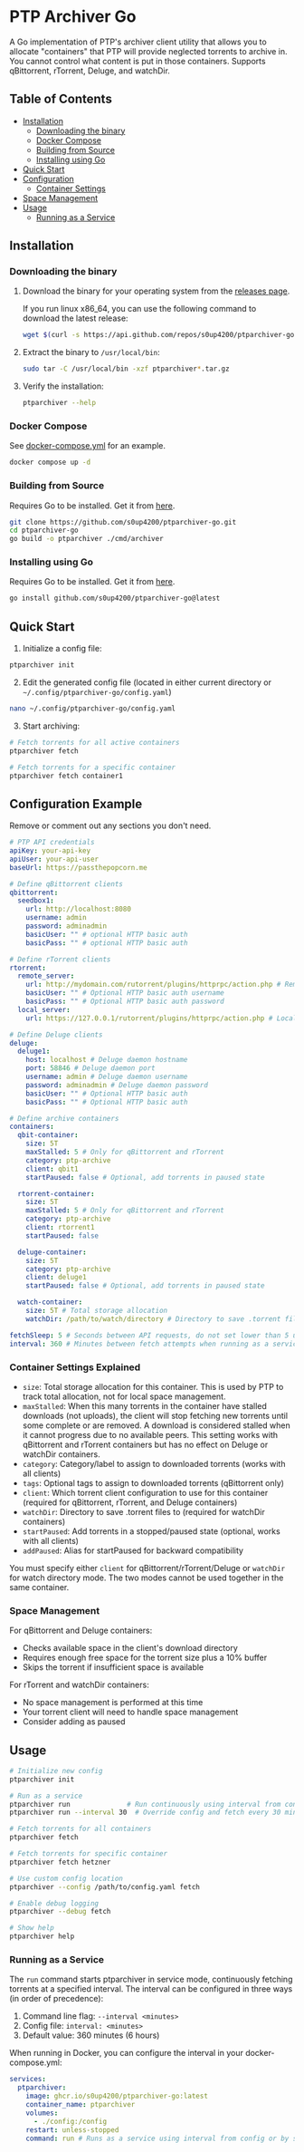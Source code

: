 # PTP Archiver Go

A Go implementation of PTP's archiver client utility that allows you to allocate "containers" that PTP will provide neglected torrents to archive in. You cannot control what content is put in those containers. Supports qBittorrent, rTorrent, Deluge, and watchDir.

## Table of Contents

- [Installation](#installation)
  - [Downloading the binary](#downloading-the-binary)
  - [Docker Compose](#docker-compose)
  - [Building from Source](#building-from-source)
  - [Installing using Go](#installing-using-go)
- [Quick Start](#quick-start)
- [Configuration](#configuration-example)
  - [Container Settings](#container-settings-explained)
- [Space Management](#space-management)
- [Usage](#usage)
  - [Running as a Service](#running-as-a-service)

## Installation

### Downloading the binary

1. Download the binary for your operating system from the [releases page](https://github.com/s0up4200/ptparchiver-go/releases/latest).

   If you run linux x86_64, you can use the following command to download the latest release:

   ```bash
   wget $(curl -s https://api.github.com/repos/s0up4200/ptparchiver-go/releases/latest | grep download | grep linux_x86_64 | cut -d\" -f4)
   ```

2. Extract the binary to `/usr/local/bin`:

   ```bash
   sudo tar -C /usr/local/bin -xzf ptparchiver*.tar.gz
   ```

3. Verify the installation:
   ```bash
   ptparchiver --help
   ```

### Docker Compose

See [docker-compose.yml](docker-compose.yml) for an example.

```bash
docker compose up -d
```

### Building from Source

Requires Go to be installed. Get it from [here](https://go.dev/dl/).

```bash
git clone https://github.com/s0up4200/ptparchiver-go.git
cd ptparchiver-go
go build -o ptparchiver ./cmd/archiver
```

### Installing using Go

Requires Go to be installed. Get it from [here](https://go.dev/dl/).

```bash
go install github.com/s0up4200/ptparchiver-go@latest
```

## Quick Start

1. Initialize a config file:

```bash
ptparchiver init
```

2. Edit the generated config file (located in either current directory or `~/.config/ptparchiver-go/config.yaml`)

```bash
nano ~/.config/ptparchiver-go/config.yaml
```

3. Start archiving:

```bash
# Fetch torrents for all active containers
ptparchiver fetch

# Fetch torrents for a specific container
ptparchiver fetch container1
```

## Configuration Example

Remove or comment out any sections you don't need.

```yaml
# PTP API credentials
apiKey: your-api-key
apiUser: your-api-user
baseUrl: https://passthepopcorn.me

# Define qBittorrent clients
qbittorrent:
  seedbox1:
    url: http://localhost:8080
    username: admin
    password: adminadmin
    basicUser: "" # optional HTTP basic auth
    basicPass: "" # optional HTTP basic auth

# Define rTorrent clients
rtorrent:
  remote_server:
    url: http://mydomain.com/rutorrent/plugins/httprpc/action.php # Remote ruTorrent XMLRPC endpoint
    basicUser: "" # Optional HTTP basic auth username
    basicPass: "" # Optional HTTP basic auth password
  local_server:
    url: https://127.0.0.1/rutorrent/plugins/httprpc/action.php # Local ruTorrent XMLRPC endpoint

# Define Deluge clients
deluge:
  deluge1:
    host: localhost # Deluge daemon hostname
    port: 58846 # Deluge daemon port
    username: admin # Deluge daemon username
    password: adminadmin # Deluge daemon password
    basicUser: "" # Optional HTTP basic auth
    basicPass: "" # Optional HTTP basic auth

# Define archive containers
containers:
  qbit-container:
    size: 5T
    maxStalled: 5 # Only for qBittorrent and rTorrent
    category: ptp-archive
    client: qbit1
    startPaused: false # Optional, add torrents in paused state

  rtorrent-container:
    size: 5T
    maxStalled: 5 # Only for qBittorrent and rTorrent
    category: ptp-archive
    client: rtorrent1
    startPaused: false

  deluge-container:
    size: 5T
    category: ptp-archive
    client: deluge1
    startPaused: false # Optional, add torrents in paused state

  watch-container:
    size: 5T # Total storage allocation
    watchDir: /path/to/watch/directory # Directory to save .torrent files to

fetchSleep: 5 # Seconds between API requests, do not set lower than 5 unless you want to get banned
interval: 360 # Minutes between fetch attempts when running as a service (default: 6 hours)
```

### Container Settings Explained

- `size`: Total storage allocation for this container. This is used by PTP to track total allocation, not for local space management.
- `maxStalled`: When this many torrents in the container have stalled downloads (not uploads), the client will stop fetching new torrents until some complete or are removed. A download is considered stalled when it cannot progress due to no available peers. This setting works with qBittorrent and rTorrent containers but has no effect on Deluge or watchDir containers.
- `category`: Category/label to assign to downloaded torrents (works with all clients)
- `tags`: Optional tags to assign to downloaded torrents (qBittorrent only)
- `client`: Which torrent client configuration to use for this container (required for qBittorrent, rTorrent, and Deluge containers)
- `watchDir`: Directory to save .torrent files to (required for watchDir containers)
- `startPaused`: Add torrents in a stopped/paused state (optional, works with all clients)
- `addPaused`: Alias for startPaused for backward compatibility

You must specify either `client` for qBittorrent/rTorrent/Deluge or `watchDir` for watch directory mode. The two modes cannot be used together in the same container.

### Space Management

For qBittorrent and Deluge containers:

- Checks available space in the client's download directory
- Requires enough free space for the torrent size plus a 10% buffer
- Skips the torrent if insufficient space is available

For rTorrent and watchDir containers:

- No space management is performed at this time
- Your torrent client will need to handle space management
- Consider adding as paused

## Usage

```bash
# Initialize new config
ptparchiver init

# Run as a service
ptparchiver run              # Run continuously using interval from config (default: 6 hours)
ptparchiver run --interval 30  # Override config and fetch every 30 minutes

# Fetch torrents for all containers
ptparchiver fetch

# Fetch torrents for specific container
ptparchiver fetch hetzner

# Use custom config location
ptparchiver --config /path/to/config.yaml fetch

# Enable debug logging
ptparchiver --debug fetch

# Show help
ptparchiver help
```

### Running as a Service

The `run` command starts ptparchiver in service mode, continuously fetching torrents at a specified interval. The interval can be configured in three ways (in order of precedence):

1. Command line flag: `--interval <minutes>`
2. Config file: `interval: <minutes>`
3. Default value: 360 minutes (6 hours)

When running in Docker, you can configure the interval in your docker-compose.yml:

```yaml
services:
  ptparchiver:
    image: ghcr.io/s0up4200/ptparchiver-go:latest
    container_name: ptparchiver
    volumes:
      - ./config:/config
    restart: unless-stopped
    command: run # Runs as a service using interval from config or by setting --interval <minutes>
```
